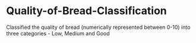 # Quality-of-Bread-Classification
Classified the quality of bread (numerically represented between 0-10) into three categories - Low, Medium and Good
